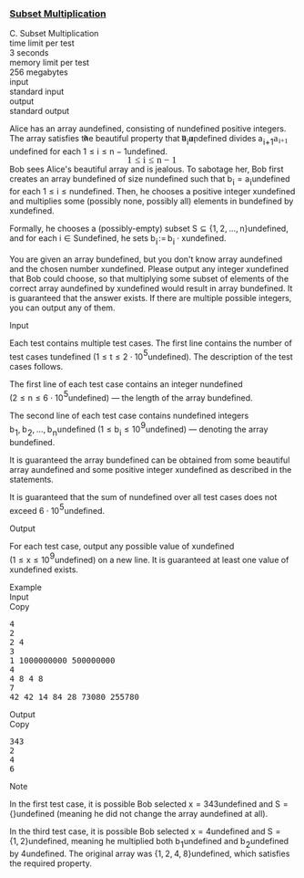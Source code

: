 <h3><a href="https://codeforces.com/contest/2124/problem/C" target="_blank" rel="noopener noreferrer">Subset Multiplication</a></h3>
<div class="header"><div class="title">C. Subset Multiplication</div><div class="time-limit"><div class="property-title">time limit per test</div>3 seconds</div><div class="memory-limit"><div class="property-title">memory limit per test</div>256 megabytes</div><div class="input-file input-standard"><div class="property-title">input</div>standard input</div><div class="output-file output-standard"><div class="property-title">output</div>standard output</div></div><div><p>Alice has an array <span class="MathJax_Preview" style="color: inherit;"><span class="MJXp-math" id="MJXp-Span-1"><span class="MJXp-mi MJXp-italic" id="MJXp-Span-2">a</span></span></span><span class="MathJax MathJax_Processed" id="MathJax-Element-1-Frame" tabindex="0" style=""><nobr><span class="math" id="MathJax-Span-1"><span style="display: inline-block; position: relative; width: 0em; height: 0px; font-size: 122%;"><span style="position: absolute;"><span class="mrow" id="MathJax-Span-2"><span class="mi" id="MathJax-Span-3" style="font-family: MathJax_Math-italic;">a</span></span></span></span></span></nobr></span>undefined, consisting of <span class="MathJax_Preview" style="color: inherit;"><span class="MJXp-math" id="MJXp-Span-3"><span class="MJXp-mi MJXp-italic" id="MJXp-Span-4">n</span></span></span><span class="MathJax MathJax_Processed" id="MathJax-Element-2-Frame" tabindex="0" style=""><nobr><span class="math" id="MathJax-Span-4"><span style="display: inline-block; position: relative; width: 0em; height: 0px; font-size: 122%;"><span style="position: absolute;"><span class="mrow" id="MathJax-Span-5"><span class="mi" id="MathJax-Span-6" style="font-family: MathJax_Math-italic;">n</span></span></span></span></span></nobr></span>undefined positive integers. The array satisfies the beautiful property that <span class="MathJax_Preview" style="color: inherit;"><span class="MJXp-math" id="MJXp-Span-5"><span class="MJXp-msubsup" id="MJXp-Span-6"><span class="MJXp-mi MJXp-italic" id="MJXp-Span-7" style="margin-right: 0.05em;">a</span><span class="MJXp-mi MJXp-italic MJXp-script" id="MJXp-Span-8" style="vertical-align: -0.4em;">i</span></span></span></span><span class="MathJax MathJax_Processed" id="MathJax-Element-3-Frame" tabindex="0" style=""><nobr><span class="math" id="MathJax-Span-7"><span style="display: inline-block; position: relative; width: 0em; height: 0px; font-size: 122%;"><span style="position: absolute;"><span class="mrow" id="MathJax-Span-8"><span class="msubsup" id="MathJax-Span-9"><span style="display: inline-block; position: relative; width: 0.823em; height: 0px;"><span style="position: absolute; clip: rect(3.34em, 1000.53em, 4.16em, -999.997em); top: -3.978em; left: 0em;"><span class="mi" id="MathJax-Span-10" style="font-family: MathJax_Math-italic;">a</span><span style="display: inline-block; width: 0px; height: 3.984em;"></span></span><span style="position: absolute; top: -3.803em; left: 0.53em;"><span class="mi" id="MathJax-Span-11" style="font-size: 70.7%; font-family: MathJax_Math-italic;">i</span><span style="display: inline-block; width: 0px; height: 3.984em;"></span></span></span></span></span></span></span></span></nobr></span>undefined divides <span class="MathJax_Preview" style="color: inherit;"><span class="MJXp-math" id="MJXp-Span-9"><span class="MJXp-msubsup" id="MJXp-Span-10"><span class="MJXp-mi MJXp-italic" id="MJXp-Span-11" style="margin-right: 0.05em;">a</span><span class="MJXp-mrow MJXp-script" id="MJXp-Span-12" style="vertical-align: -0.4em;"><span class="MJXp-mi MJXp-italic" id="MJXp-Span-13">i</span><span class="MJXp-mo" id="MJXp-Span-14">+</span><span class="MJXp-mn" id="MJXp-Span-15">1</span></span></span></span></span><span class="MathJax MathJax_Processed" id="MathJax-Element-4-Frame" tabindex="0" style=""><nobr><span class="math" id="MathJax-Span-12"><span style="display: inline-block; position: relative; width: 0em; height: 0px; font-size: 122%;"><span style="position: absolute;"><span class="mrow" id="MathJax-Span-13"><span class="msubsup" id="MathJax-Span-14"><span style="display: inline-block; position: relative; width: 1.759em; height: 0px;"><span style="position: absolute; clip: rect(3.34em, 1000.53em, 4.16em, -999.997em); top: -3.978em; left: 0em;"><span class="mi" id="MathJax-Span-15" style="font-family: MathJax_Math-italic;">a</span><span style="display: inline-block; width: 0px; height: 3.984em;"></span></span><span style="position: absolute; top: -3.803em; left: 0.53em;"><span class="texatom" id="MathJax-Span-16"><span class="mrow" id="MathJax-Span-17"><span class="mi" id="MathJax-Span-18" style="font-size: 70.7%; font-family: MathJax_Math-italic;">i</span><span class="mo" id="MathJax-Span-19" style="font-size: 70.7%; font-family: MathJax_Main;">+</span><span class="mn" id="MathJax-Span-20" style="font-size: 70.7%; font-family: MathJax_Main;">1</span></span></span><span style="display: inline-block; width: 0px; height: 3.984em;"></span></span></span></span></span></span></span></span></nobr></span>undefined for each <span class="MathJax_Preview" style="color: inherit;"><span class="MJXp-math" id="MJXp-Span-16"><span class="MJXp-mn" id="MJXp-Span-17">1</span><span class="MJXp-mo" id="MJXp-Span-18" style="margin-left: 0.333em; margin-right: 0.333em;">≤</span><span class="MJXp-mi MJXp-italic" id="MJXp-Span-19">i</span><span class="MJXp-mo" id="MJXp-Span-20" style="margin-left: 0.333em; margin-right: 0.333em;">≤</span><span class="MJXp-mi MJXp-italic" id="MJXp-Span-21">n</span><span class="MJXp-mo" id="MJXp-Span-22" style="margin-left: 0.267em; margin-right: 0.267em;">−</span><span class="MJXp-mn" id="MJXp-Span-23">1</span></span></span><span class="MathJax MathJax_Processed" id="MathJax-Element-5-Frame" tabindex="0" style=""><nobr><span class="math" id="MathJax-Span-21"><span style="display: inline-block; position: relative; width: 0em; height: 0px; font-size: 122%;"><span style="position: absolute;"><span class="mrow" id="MathJax-Span-22"><span class="mn" id="MathJax-Span-23" style="font-family: MathJax_Main;">1</span><span class="mo" id="MathJax-Span-24" style="font-family: MathJax_Main; padding-left: 0.296em;">≤</span><span class="mi" id="MathJax-Span-25" style="font-family: MathJax_Math-italic; padding-left: 0.296em;">i</span><span class="mo" id="MathJax-Span-26" style="font-family: MathJax_Main; padding-left: 0.296em;">≤</span><span class="mi" id="MathJax-Span-27" style="font-family: MathJax_Math-italic; padding-left: 0.296em;">n</span><span class="mo" id="MathJax-Span-28" style="font-family: MathJax_Main; padding-left: 0.237em;">−</span><span class="mn" id="MathJax-Span-29" style="font-family: MathJax_Main; padding-left: 0.237em;">1</span></span></span></span></span></nobr></span>undefined. </p><p>Bob sees Alice's beautiful array and is jealous. To sabotage her, Bob first creates an array <span class="MathJax_Preview" style="color: inherit;"><span class="MJXp-math" id="MJXp-Span-24"><span class="MJXp-mi MJXp-italic" id="MJXp-Span-25">b</span></span></span><span class="MathJax MathJax_Processing" id="MathJax-Element-6-Frame" tabindex="0"></span>undefined of size <span class="MathJax_Preview" style="color: inherit;"><span class="MJXp-math" id="MJXp-Span-26"><span class="MJXp-mi MJXp-italic" id="MJXp-Span-27">n</span></span></span><span class="MathJax MathJax_Processing" id="MathJax-Element-7-Frame" tabindex="0"></span>undefined such that <span class="MathJax_Preview" style="color: inherit;"><span class="MJXp-math" id="MJXp-Span-28"><span class="MJXp-msubsup" id="MJXp-Span-29"><span class="MJXp-mi MJXp-italic" id="MJXp-Span-30" style="margin-right: 0.05em;">b</span><span class="MJXp-mi MJXp-italic MJXp-script" id="MJXp-Span-31" style="vertical-align: -0.4em;">i</span></span><span class="MJXp-mo" id="MJXp-Span-32" style="margin-left: 0.333em; margin-right: 0.333em;">=</span><span class="MJXp-msubsup" id="MJXp-Span-33"><span class="MJXp-mi MJXp-italic" id="MJXp-Span-34" style="margin-right: 0.05em;">a</span><span class="MJXp-mi MJXp-italic MJXp-script" id="MJXp-Span-35" style="vertical-align: -0.4em;">i</span></span></span></span><span class="MathJax MathJax_Processing" id="MathJax-Element-8-Frame" tabindex="0"></span>undefined for each <span class="MathJax_Preview" style="color: inherit;"><span class="MJXp-math" id="MJXp-Span-36"><span class="MJXp-mn" id="MJXp-Span-37">1</span><span class="MJXp-mo" id="MJXp-Span-38" style="margin-left: 0.333em; margin-right: 0.333em;">≤</span><span class="MJXp-mi MJXp-italic" id="MJXp-Span-39">i</span><span class="MJXp-mo" id="MJXp-Span-40" style="margin-left: 0.333em; margin-right: 0.333em;">≤</span><span class="MJXp-mi MJXp-italic" id="MJXp-Span-41">n</span></span></span><span class="MathJax MathJax_Processing" id="MathJax-Element-9-Frame" tabindex="0"></span>undefined. Then, he chooses a positive integer <span class="MathJax_Preview" style="color: inherit;"><span class="MJXp-math" id="MJXp-Span-42"><span class="MJXp-mi MJXp-italic" id="MJXp-Span-43">x</span></span></span><span class="MathJax MathJax_Processing" id="MathJax-Element-10-Frame" tabindex="0"></span>undefined and multiplies some (possibly none, possibly all) elements in <span class="MathJax_Preview" style="color: inherit;"><span class="MJXp-math" id="MJXp-Span-44"><span class="MJXp-mi MJXp-italic" id="MJXp-Span-45">b</span></span></span><span class="MathJax MathJax_Processing" id="MathJax-Element-11-Frame" tabindex="0"></span>undefined by <span class="MathJax_Preview" style="color: inherit;"><span class="MJXp-math" id="MJXp-Span-46"><span class="MJXp-mi MJXp-italic" id="MJXp-Span-47">x</span></span></span><span class="MathJax MathJax_Processing" id="MathJax-Element-12-Frame" tabindex="0"></span>undefined. </p><p>Formally, he chooses a (possibly-empty) subset <span class="MathJax_Preview" style="color: inherit;"><span class="MJXp-math" id="MJXp-Span-48"><span class="MJXp-mi MJXp-italic" id="MJXp-Span-49">S</span><span class="MJXp-mo" id="MJXp-Span-50" style="margin-left: 0.333em; margin-right: 0.333em;">⊆</span><span class="MJXp-mo" id="MJXp-Span-51" style="margin-left: 0em; margin-right: 0em;">{</span><span class="MJXp-mn" id="MJXp-Span-52">1</span><span class="MJXp-mo" id="MJXp-Span-53" style="margin-left: 0em; margin-right: 0.222em;">,</span><span class="MJXp-mn" id="MJXp-Span-54">2</span><span class="MJXp-mo" id="MJXp-Span-55" style="margin-left: 0em; margin-right: 0.222em;">,</span><span class="MJXp-mo" id="MJXp-Span-56" style="margin-left: 0em; margin-right: 0em;">…</span><span class="MJXp-mo" id="MJXp-Span-57" style="margin-left: 0em; margin-right: 0.222em;">,</span><span class="MJXp-mi MJXp-italic" id="MJXp-Span-58">n</span><span class="MJXp-mo" id="MJXp-Span-59" style="margin-left: 0em; margin-right: 0em;">}</span></span></span><span class="MathJax MathJax_Processing" id="MathJax-Element-13-Frame" tabindex="0"></span>undefined, and for each <span class="MathJax_Preview" style="color: inherit;"><span class="MJXp-math" id="MJXp-Span-60"><span class="MJXp-mi MJXp-italic" id="MJXp-Span-61">i</span><span class="MJXp-mo" id="MJXp-Span-62" style="margin-left: 0.333em; margin-right: 0.333em;">∈</span><span class="MJXp-mi MJXp-italic" id="MJXp-Span-63">S</span></span></span><span class="MathJax MathJax_Processing" id="MathJax-Element-14-Frame" tabindex="0"></span>undefined, he sets <span class="MathJax_Preview" style="color: inherit;"><span class="MJXp-math" id="MJXp-Span-64"><span class="MJXp-msubsup" id="MJXp-Span-65"><span class="MJXp-mi MJXp-italic" id="MJXp-Span-66" style="margin-right: 0.05em;">b</span><span class="MJXp-mi MJXp-italic MJXp-script" id="MJXp-Span-67" style="vertical-align: -0.4em;">i</span></span><span class="MJXp-mo" id="MJXp-Span-68" style="margin-left: 0.111em; margin-right: 0.167em;">:=</span><span class="MJXp-msubsup" id="MJXp-Span-69"><span class="MJXp-mi MJXp-italic" id="MJXp-Span-70" style="margin-right: 0.05em;">b</span><span class="MJXp-mi MJXp-italic MJXp-script" id="MJXp-Span-71" style="vertical-align: -0.4em;">i</span></span><span class="MJXp-mo" id="MJXp-Span-72" style="margin-left: 0.267em; margin-right: 0.267em;">⋅</span><span class="MJXp-mi MJXp-italic" id="MJXp-Span-73">x</span></span></span><span class="MathJax MathJax_Processing" id="MathJax-Element-15-Frame" tabindex="0"></span>undefined. </p><p>You are given an array <span class="MathJax_Preview" style="color: inherit;"><span class="MJXp-math" id="MJXp-Span-74"><span class="MJXp-mi MJXp-italic" id="MJXp-Span-75">b</span></span></span><span class="MathJax MathJax_Processing" id="MathJax-Element-16-Frame" tabindex="0"></span>undefined, but you don't know array <span class="MathJax_Preview" style="color: inherit;"><span class="MJXp-math" id="MJXp-Span-76"><span class="MJXp-mi MJXp-italic" id="MJXp-Span-77">a</span></span></span><span class="MathJax MathJax_Processing" id="MathJax-Element-17-Frame" tabindex="0"></span>undefined and the chosen number <span class="MathJax_Preview" style="color: inherit;"><span class="MJXp-math" id="MJXp-Span-78"><span class="MJXp-mi MJXp-italic" id="MJXp-Span-79">x</span></span></span><span class="MathJax MathJax_Processing" id="MathJax-Element-18-Frame" tabindex="0"></span>undefined. Please output any integer <span class="MathJax_Preview" style="color: inherit;"><span class="MJXp-math" id="MJXp-Span-80"><span class="MJXp-mi MJXp-italic" id="MJXp-Span-81">x</span></span></span><span class="MathJax MathJax_Processing" id="MathJax-Element-19-Frame" tabindex="0"></span>undefined that Bob could choose, so that multiplying some subset of elements of the correct array <span class="MathJax_Preview" style="color: inherit;"><span class="MJXp-math" id="MJXp-Span-82"><span class="MJXp-mi MJXp-italic" id="MJXp-Span-83">a</span></span></span><span class="MathJax MathJax_Processing" id="MathJax-Element-20-Frame" tabindex="0"></span>undefined by <span class="MathJax_Preview" style="color: inherit;"><span class="MJXp-math" id="MJXp-Span-84"><span class="MJXp-mi MJXp-italic" id="MJXp-Span-85">x</span></span></span><span class="MathJax MathJax_Processing" id="MathJax-Element-21-Frame" tabindex="0"></span>undefined would result in array <span class="MathJax_Preview" style="color: inherit;"><span class="MJXp-math" id="MJXp-Span-86"><span class="MJXp-mi MJXp-italic" id="MJXp-Span-87">b</span></span></span><span class="MathJax MathJax_Processing" id="MathJax-Element-22-Frame" tabindex="0"></span>undefined. It is guaranteed that the answer exists. If there are multiple possible integers, you can output any of them.</p></div><div class="input-specification"><div class="section-title">Input</div><p>Each test contains multiple test cases. The first line contains the number of test cases <span class="MathJax_Preview" style="color: inherit;"><span class="MJXp-math" id="MJXp-Span-88"><span class="MJXp-mi MJXp-italic" id="MJXp-Span-89">t</span></span></span><span class="MathJax MathJax_Processing" id="MathJax-Element-23-Frame" tabindex="0"></span>undefined (<span class="MathJax_Preview" style="color: inherit;"><span class="MJXp-math" id="MJXp-Span-90"><span class="MJXp-mn" id="MJXp-Span-91">1</span><span class="MJXp-mo" id="MJXp-Span-92" style="margin-left: 0.333em; margin-right: 0.333em;">≤</span><span class="MJXp-mi MJXp-italic" id="MJXp-Span-93">t</span><span class="MJXp-mo" id="MJXp-Span-94" style="margin-left: 0.333em; margin-right: 0.333em;">≤</span><span class="MJXp-mn" id="MJXp-Span-95">2</span><span class="MJXp-mo" id="MJXp-Span-96" style="margin-left: 0.267em; margin-right: 0.267em;">⋅</span><span class="MJXp-msubsup" id="MJXp-Span-97"><span class="MJXp-mn" id="MJXp-Span-98" style="margin-right: 0.05em;">10</span><span class="MJXp-mn MJXp-script" id="MJXp-Span-99" style="vertical-align: 0.5em;">5</span></span></span></span><span class="MathJax MathJax_Processing" id="MathJax-Element-24-Frame" tabindex="0"></span>undefined). The description of the test cases follows. </p><p>The first line of each test case contains an integer <span class="MathJax_Preview" style="color: inherit;"><span class="MJXp-math" id="MJXp-Span-100"><span class="MJXp-mi MJXp-italic" id="MJXp-Span-101">n</span></span></span><span class="MathJax MathJax_Processing" id="MathJax-Element-25-Frame" tabindex="0"></span>undefined (<span class="MathJax_Preview" style="color: inherit;"><span class="MJXp-math" id="MJXp-Span-102"><span class="MJXp-mn" id="MJXp-Span-103">2</span><span class="MJXp-mo" id="MJXp-Span-104" style="margin-left: 0.333em; margin-right: 0.333em;">≤</span><span class="MJXp-mi MJXp-italic" id="MJXp-Span-105">n</span><span class="MJXp-mo" id="MJXp-Span-106" style="margin-left: 0.333em; margin-right: 0.333em;">≤</span><span class="MJXp-mn" id="MJXp-Span-107">6</span><span class="MJXp-mo" id="MJXp-Span-108" style="margin-left: 0.267em; margin-right: 0.267em;">⋅</span><span class="MJXp-msubsup" id="MJXp-Span-109"><span class="MJXp-mn" id="MJXp-Span-110" style="margin-right: 0.05em;">10</span><span class="MJXp-mn MJXp-script" id="MJXp-Span-111" style="vertical-align: 0.5em;">5</span></span></span></span><span class="MathJax MathJax_Processing" id="MathJax-Element-26-Frame" tabindex="0"></span>undefined)&nbsp;— the length of the array <span class="MathJax_Preview" style="color: inherit;"><span class="MJXp-math" id="MJXp-Span-112"><span class="MJXp-mi MJXp-italic" id="MJXp-Span-113">b</span></span></span><span class="MathJax MathJax_Processing" id="MathJax-Element-27-Frame" tabindex="0"></span>undefined.</p><p>The second line of each test case contains <span class="MathJax_Preview" style="color: inherit;"><span class="MJXp-math" id="MJXp-Span-114"><span class="MJXp-mi MJXp-italic" id="MJXp-Span-115">n</span></span></span><span class="MathJax MathJax_Processing" id="MathJax-Element-28-Frame" tabindex="0"></span>undefined integers <span class="MathJax_Preview" style="color: inherit;"><span class="MJXp-math" id="MJXp-Span-116"><span class="MJXp-msubsup" id="MJXp-Span-117"><span class="MJXp-mi MJXp-italic" id="MJXp-Span-118" style="margin-right: 0.05em;">b</span><span class="MJXp-mn MJXp-script" id="MJXp-Span-119" style="vertical-align: -0.4em;">1</span></span><span class="MJXp-mo" id="MJXp-Span-120" style="margin-left: 0em; margin-right: 0.222em;">,</span><span class="MJXp-msubsup" id="MJXp-Span-121"><span class="MJXp-mi MJXp-italic" id="MJXp-Span-122" style="margin-right: 0.05em;">b</span><span class="MJXp-mn MJXp-script" id="MJXp-Span-123" style="vertical-align: -0.4em;">2</span></span><span class="MJXp-mo" id="MJXp-Span-124" style="margin-left: 0em; margin-right: 0.222em;">,</span><span class="MJXp-mo" id="MJXp-Span-125" style="margin-left: 0em; margin-right: 0em;">…</span><span class="MJXp-mo" id="MJXp-Span-126" style="margin-left: 0em; margin-right: 0.222em;">,</span><span class="MJXp-msubsup" id="MJXp-Span-127"><span class="MJXp-mi MJXp-italic" id="MJXp-Span-128" style="margin-right: 0.05em;">b</span><span class="MJXp-mi MJXp-italic MJXp-script" id="MJXp-Span-129" style="vertical-align: -0.4em;">n</span></span></span></span><span class="MathJax MathJax_Processing" id="MathJax-Element-29-Frame" tabindex="0"></span>undefined (<span class="MathJax_Preview" style="color: inherit;"><span class="MJXp-math" id="MJXp-Span-130"><span class="MJXp-mn" id="MJXp-Span-131">1</span><span class="MJXp-mo" id="MJXp-Span-132" style="margin-left: 0.333em; margin-right: 0.333em;">≤</span><span class="MJXp-msubsup" id="MJXp-Span-133"><span class="MJXp-mi MJXp-italic" id="MJXp-Span-134" style="margin-right: 0.05em;">b</span><span class="MJXp-mi MJXp-italic MJXp-script" id="MJXp-Span-135" style="vertical-align: -0.4em;">i</span></span><span class="MJXp-mo" id="MJXp-Span-136" style="margin-left: 0.333em; margin-right: 0.333em;">≤</span><span class="MJXp-msubsup" id="MJXp-Span-137"><span class="MJXp-mn" id="MJXp-Span-138" style="margin-right: 0.05em;">10</span><span class="MJXp-mn MJXp-script" id="MJXp-Span-139" style="vertical-align: 0.5em;">9</span></span></span></span><span class="MathJax MathJax_Processing" id="MathJax-Element-30-Frame" tabindex="0"></span>undefined)&nbsp;— denoting the array <span class="MathJax_Preview" style="color: inherit;"><span class="MJXp-math" id="MJXp-Span-140"><span class="MJXp-mi MJXp-italic" id="MJXp-Span-141">b</span></span></span><span class="MathJax MathJax_Processing" id="MathJax-Element-31-Frame" tabindex="0"></span>undefined.</p><p>It is <span class="tex-font-style-bf">guaranteed</span> the array <span class="MathJax_Preview" style="color: inherit;"><span class="MJXp-math" id="MJXp-Span-142"><span class="MJXp-mi MJXp-italic" id="MJXp-Span-143">b</span></span></span><span class="MathJax MathJax_Processing" id="MathJax-Element-32-Frame" tabindex="0"></span>undefined can be obtained from some beautiful array <span class="MathJax_Preview" style="color: inherit;"><span class="MJXp-math" id="MJXp-Span-144"><span class="MJXp-mi MJXp-italic" id="MJXp-Span-145">a</span></span></span><span class="MathJax MathJax_Processing" id="MathJax-Element-33-Frame" tabindex="0"></span>undefined and some positive integer <span class="MathJax_Preview" style="color: inherit;"><span class="MJXp-math" id="MJXp-Span-146"><span class="MJXp-mi MJXp-italic" id="MJXp-Span-147">x</span></span></span><span class="MathJax MathJax_Processing" id="MathJax-Element-34-Frame" tabindex="0"></span>undefined as described in the statements.</p><p>It is guaranteed that the sum of <span class="MathJax_Preview" style="color: inherit;"><span class="MJXp-math" id="MJXp-Span-148"><span class="MJXp-mi MJXp-italic" id="MJXp-Span-149">n</span></span></span><span class="MathJax MathJax_Processing" id="MathJax-Element-35-Frame" tabindex="0"></span>undefined over all test cases does not exceed <span class="MathJax_Preview" style="color: inherit;"><span class="MJXp-math" id="MJXp-Span-150"><span class="MJXp-mn" id="MJXp-Span-151">6</span><span class="MJXp-mo" id="MJXp-Span-152" style="margin-left: 0.267em; margin-right: 0.267em;">⋅</span><span class="MJXp-msubsup" id="MJXp-Span-153"><span class="MJXp-mn" id="MJXp-Span-154" style="margin-right: 0.05em;">10</span><span class="MJXp-mn MJXp-script" id="MJXp-Span-155" style="vertical-align: 0.5em;">5</span></span></span></span><span class="MathJax MathJax_Processing" id="MathJax-Element-36-Frame" tabindex="0"></span>undefined.</p></div><div class="output-specification"><div class="section-title">Output</div><p>For each test case, output any possible value of <span class="MathJax_Preview" style="color: inherit;"><span class="MJXp-math" id="MJXp-Span-156"><span class="MJXp-mi MJXp-italic" id="MJXp-Span-157">x</span></span></span><span class="MathJax MathJax_Processing" id="MathJax-Element-37-Frame" tabindex="0"></span>undefined (<span class="MathJax_Preview" style="color: inherit;"><span class="MJXp-math" id="MJXp-Span-158"><span class="MJXp-mn" id="MJXp-Span-159">1</span><span class="MJXp-mo" id="MJXp-Span-160" style="margin-left: 0.333em; margin-right: 0.333em;">≤</span><span class="MJXp-mi MJXp-italic" id="MJXp-Span-161">x</span><span class="MJXp-mo" id="MJXp-Span-162" style="margin-left: 0.333em; margin-right: 0.333em;">≤</span><span class="MJXp-msubsup" id="MJXp-Span-163"><span class="MJXp-mn" id="MJXp-Span-164" style="margin-right: 0.05em;">10</span><span class="MJXp-mn MJXp-script" id="MJXp-Span-165" style="vertical-align: 0.5em;">9</span></span></span></span><span class="MathJax MathJax_Processing" id="MathJax-Element-38-Frame" tabindex="0"></span>undefined) on a new line. It is guaranteed at least one value of <span class="MathJax_Preview" style="color: inherit;"><span class="MJXp-math" id="MJXp-Span-166"><span class="MJXp-mi MJXp-italic" id="MJXp-Span-167">x</span></span></span><span class="MathJax MathJax_Processing" id="MathJax-Element-39-Frame" tabindex="0"></span>undefined exists.</p></div><div class="sample-tests"><div class="section-title">Example</div><div class="sample-test"><div class="input"><div class="title">Input<div title="Copy" data-clipboard-target="#id0003356268430467202" id="id006009011246765756" class="input-output-copier">Copy</div></div><pre id="id0003356268430467202"><div class="test-example-line test-example-line-even test-example-line-0">4</div><div class="test-example-line test-example-line-odd test-example-line-1">2</div><div class="test-example-line test-example-line-odd test-example-line-1">2 4</div><div class="test-example-line test-example-line-even test-example-line-2">3</div><div class="test-example-line test-example-line-even test-example-line-2">1 1000000000 500000000</div><div class="test-example-line test-example-line-odd test-example-line-3">4</div><div class="test-example-line test-example-line-odd test-example-line-3">4 8 4 8</div><div class="test-example-line test-example-line-even test-example-line-4">7</div><div class="test-example-line test-example-line-even test-example-line-4">42 42 14 84 28 73080 255780</div></pre></div><div class="output"><div class="title">Output<div title="Copy" data-clipboard-target="#id00014652797259644412" id="id003205167986920989" class="input-output-copier">Copy</div></div><pre id="id00014652797259644412">343
2
4
6
</pre></div></div></div><div class="note"><div class="section-title">Note</div><p>In the first test case, it is possible Bob selected <span class="MathJax_Preview" style="color: inherit;"><span class="MJXp-math" id="MJXp-Span-168"><span class="MJXp-mi MJXp-italic" id="MJXp-Span-169">x</span><span class="MJXp-mo" id="MJXp-Span-170" style="margin-left: 0.333em; margin-right: 0.333em;">=</span><span class="MJXp-mn" id="MJXp-Span-171">343</span></span></span><span class="MathJax MathJax_Processing" id="MathJax-Element-40-Frame" tabindex="0"></span>undefined and <span class="MathJax_Preview" style="color: inherit;"><span class="MJXp-math" id="MJXp-Span-172"><span class="MJXp-mi MJXp-italic" id="MJXp-Span-173">S</span><span class="MJXp-mo" id="MJXp-Span-174" style="margin-left: 0.333em; margin-right: 0.333em;">=</span><span class="MJXp-mo" id="MJXp-Span-175" style="margin-left: 0em; margin-right: 0em;">{</span><span class="MJXp-mo" id="MJXp-Span-176" style="margin-left: 0em; margin-right: 0em;">}</span></span></span><span class="MathJax MathJax_Processing" id="MathJax-Element-41-Frame" tabindex="0"></span>undefined (meaning he did not change the array <span class="MathJax_Preview" style="color: inherit;"><span class="MJXp-math" id="MJXp-Span-177"><span class="MJXp-mi MJXp-italic" id="MJXp-Span-178">a</span></span></span><span class="MathJax MathJax_Processing" id="MathJax-Element-42-Frame" tabindex="0"></span>undefined at all). </p><p>In the third test case, it is possible Bob selected <span class="MathJax_Preview" style="color: inherit;"><span class="MJXp-math" id="MJXp-Span-179"><span class="MJXp-mi MJXp-italic" id="MJXp-Span-180">x</span><span class="MJXp-mo" id="MJXp-Span-181" style="margin-left: 0.333em; margin-right: 0.333em;">=</span><span class="MJXp-mn" id="MJXp-Span-182">4</span></span></span><span class="MathJax MathJax_Processing" id="MathJax-Element-43-Frame" tabindex="0"></span>undefined and <span class="MathJax_Preview" style="color: inherit;"><span class="MJXp-math" id="MJXp-Span-183"><span class="MJXp-mi MJXp-italic" id="MJXp-Span-184">S</span><span class="MJXp-mo" id="MJXp-Span-185" style="margin-left: 0.333em; margin-right: 0.333em;">=</span><span class="MJXp-mo" id="MJXp-Span-186" style="margin-left: 0em; margin-right: 0em;">{</span><span class="MJXp-mn" id="MJXp-Span-187">1</span><span class="MJXp-mo" id="MJXp-Span-188" style="margin-left: 0em; margin-right: 0.222em;">,</span><span class="MJXp-mn" id="MJXp-Span-189">2</span><span class="MJXp-mo" id="MJXp-Span-190" style="margin-left: 0em; margin-right: 0em;">}</span></span></span><span class="MathJax MathJax_Processing" id="MathJax-Element-44-Frame" tabindex="0"></span>undefined, meaning he multiplied both <span class="MathJax_Preview" style="color: inherit;"><span class="MJXp-math" id="MJXp-Span-191"><span class="MJXp-msubsup" id="MJXp-Span-192"><span class="MJXp-mi MJXp-italic" id="MJXp-Span-193" style="margin-right: 0.05em;">b</span><span class="MJXp-mn MJXp-script" id="MJXp-Span-194" style="vertical-align: -0.4em;">1</span></span></span></span><span class="MathJax MathJax_Processing" id="MathJax-Element-45-Frame" tabindex="0"></span>undefined and <span class="MathJax_Preview" style="color: inherit;"><span class="MJXp-math" id="MJXp-Span-195"><span class="MJXp-msubsup" id="MJXp-Span-196"><span class="MJXp-mi MJXp-italic" id="MJXp-Span-197" style="margin-right: 0.05em;">b</span><span class="MJXp-mn MJXp-script" id="MJXp-Span-198" style="vertical-align: -0.4em;">2</span></span></span></span><span class="MathJax MathJax_Processing" id="MathJax-Element-46-Frame" tabindex="0"></span>undefined by <span class="MathJax_Preview" style="color: inherit;"><span class="MJXp-math" id="MJXp-Span-199"><span class="MJXp-mn" id="MJXp-Span-200">4</span></span></span><span class="MathJax MathJax_Processing" id="MathJax-Element-47-Frame" tabindex="0"></span>undefined. The original array was <span class="MathJax_Preview" style="color: inherit;"><span class="MJXp-math" id="MJXp-Span-201"><span class="MJXp-mo" id="MJXp-Span-202" style="margin-left: 0em; margin-right: 0em;">{</span><span class="MJXp-mn" id="MJXp-Span-203">1</span><span class="MJXp-mo" id="MJXp-Span-204" style="margin-left: 0em; margin-right: 0.222em;">,</span><span class="MJXp-mn" id="MJXp-Span-205">2</span><span class="MJXp-mo" id="MJXp-Span-206" style="margin-left: 0em; margin-right: 0.222em;">,</span><span class="MJXp-mn" id="MJXp-Span-207">4</span><span class="MJXp-mo" id="MJXp-Span-208" style="margin-left: 0em; margin-right: 0.222em;">,</span><span class="MJXp-mn" id="MJXp-Span-209">8</span><span class="MJXp-mo" id="MJXp-Span-210" style="margin-left: 0em; margin-right: 0em;">}</span></span></span><span class="MathJax MathJax_Processing" id="MathJax-Element-48-Frame" tabindex="0"></span>undefined, which satisfies the required property.</p></div>